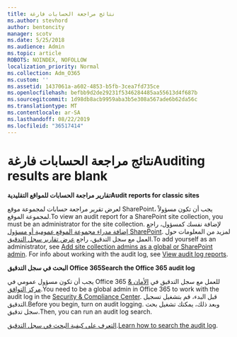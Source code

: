 ```yaml
---
title: نتائج مراجعة الحسابات فارغة
ms.author: stevhord
author: bentoncity
manager: scotv
ms.date: 5/25/2018
ms.audience: Admin
ms.topic: article
ROBOTS: NOINDEX, NOFOLLOW
localization_priority: Normal
ms.collection: Adm_O365
ms.custom: ''
ms.assetid: 1437061a-a602-4853-b5fb-3cea7fd735ce
ms.openlocfilehash: befbb9d2de29231f5346284485aa55613d4f687b
ms.sourcegitcommit: 1d98db8acb9959aba3b5e308a567ade6b62da56c
ms.translationtype: MT
ms.contentlocale: ar-SA
ms.lasthandoff: 08/22/2019
ms.locfileid: "36517414"
---
```

# <a name="auditing-results-are-blank"></a><span data-ttu-id="9c78a-102">نتائج مراجعة الحسابات فارغة</span><span class="sxs-lookup"><span data-stu-id="9c78a-102">Auditing results are blank</span></span>

 <span data-ttu-id="9c78a-103">**تقارير مراجعة الحسابات للمواقع التقليدية**</span><span class="sxs-lookup"><span data-stu-id="9c78a-103">**Audit reports for classic sites**</span></span>
  
<span data-ttu-id="9c78a-104">لعرض تقرير مراجعة حسابات لمجموعة موقع SharePoint، يجب أن تكون مسؤولاً لمجموعة الموقع.</span><span class="sxs-lookup"><span data-stu-id="9c78a-104">To view an audit report for a SharePoint site collection, you must be an administrator for the site collection.</span></span> <span data-ttu-id="9c78a-105">لإضافة نفسك كمسؤول، راجع [إضافة مدراء مجموعة الموقع عمومية أو مسؤول SharePoint](https://go.microsoft.com/fwlink/?linkid=869390). لمزيد من المعلومات حول العمل مع سجل التدقيق، راجع [عرض تقارير سجل التدقيق](https://go.microsoft.com/fwlink/?linkid=395237).</span><span class="sxs-lookup"><span data-stu-id="9c78a-105">To add yourself as an administrator, see [Add site collection admins as a global or SharePoint admin](https://go.microsoft.com/fwlink/?linkid=869390). For info about working with the audit log, see [View audit log reports](https://go.microsoft.com/fwlink/?linkid=395237).</span></span> 
  
 <span data-ttu-id="9c78a-106">**البحث في سجل التدقيق Office 365**</span><span class="sxs-lookup"><span data-stu-id="9c78a-106">**Search the Office 365 audit log**</span></span>
  
<span data-ttu-id="9c78a-107">يجب أن تكون مسؤول عمومي في Office 365 للعمل مع سجل التدقيق في [الأمان &amp; مركز التوافق](https://protection.office.com).</span><span class="sxs-lookup"><span data-stu-id="9c78a-107">You need to be a global admin in Office 365 to work with the audit log in the [Security &amp; Compliance Center](https://protection.office.com).</span></span> <span data-ttu-id="9c78a-108">قبل البدء، قم بتشغيل تسجيل التدقيق.</span><span class="sxs-lookup"><span data-stu-id="9c78a-108">Before you begin, turn on audit logging.</span></span> <span data-ttu-id="9c78a-109">وبعد ذلك، يمكنك تشغيل بحث سجل تدقيق.</span><span class="sxs-lookup"><span data-stu-id="9c78a-109">Then, you can run an audit log search.</span></span> 
  
<span data-ttu-id="9c78a-110">[التعرف على كيفية البحث في سجل التدقيق](https://go.microsoft.com/fwlink/?linkid=708432).</span><span class="sxs-lookup"><span data-stu-id="9c78a-110">[Learn how to search the audit log](https://go.microsoft.com/fwlink/?linkid=708432).</span></span>
  

